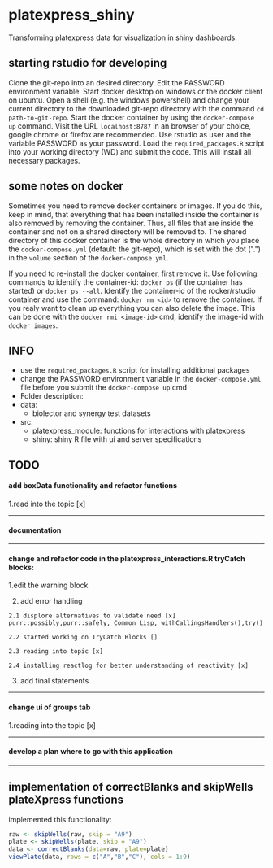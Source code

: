 # platexpress_shiny
Transforming platexpress data for visualization in shiny dashboards.

## starting rstudio for developing
Clone the git-repo into an desired directory. Edit the PASSWORD environment variable. Start docker desktop on windows or the docker client on ubuntu. Open a shell (e.g. the windows powershell) and change your current directory to the downloaded git-repo directory with the command `cd path-to-git-repo`. Start the docker container by using the `docker-compose up` command. Visit the URL `localhost:8787` in an browser of your choice, google chrome or firefox are recommended. Use rstudio as user and the variable PASSWORD as your password. Load the `required_packages.R` script into your working directory (WD) and submit the code. This will install all necessary packages. 

## some notes on docker
Sometimes you need to remove docker containers or images. If you do this, keep in mind, that everything that has been installed inside the container is also removed by removing the container. Thus, all files that are inside the container and not on a shared directory will be removed to. The shared directory of this docker container is the whole directory in which you place the `docker-compose.yml` (default: the git-repo), which is set with the dot (".") in the `volume` section of the `docker-compose.yml`. 

If you need to re-install the docker container, first remove it. Use following commands to identify the container-id: `docker ps` (if the container has started) or `docker ps --all`. Identify the container-id of the rocker/rstudio container and use the command: `docker rm <id>` to remove the container. If you realy want to clean up everything you can also delete the image. This can be done with the `docker rmi <image-id>` cmd, identify the image-id with `docker images`.

## INFO
- use the `required_packages.R` script for installing additional packages
- change the PASSWORD environment variable in the `docker-compose.yml` file before you submit the `docker-compose up` cmd
 - Folder description:
  - data:
    - biolector and synergy test datasets
  - src:
    - platexpress_module: functions for interactions with platexpress
    - shiny: shiny R file with ui and server specifications

## TODO
#### add boxData functionality and refactor functions
  1.read into the topic [x]
  ***
#### documentation
  ***
#### change and refactor code in the platexpress_interactions.R tryCatch blocks: 
  1.edit the warning block
  
  2. add error handling
  
    2.1 displore alternatives to validate need [x]
    purr::possibly,purr::safely, Common Lisp, withCallingsHandlers(),try()
  
    2.2 started working on TryCatch Blocks []

    2.3 reading into topic [x]
    
    2.4 installing reactlog for better understanding of reactivity [x]
  3. add final statements
  *** 
#### change ui of groups tab
  1.reading into the topic [x]
  ***
#### develop a plan where to go with this application
  ***

## implementation of correctBlanks and skipWells plateXpress functions
implemented this functionality:
```R
raw <- skipWells(raw, skip = "A9")
plate <- skipWells(plate, skip = "A9")
data <- correctBlanks(data=raw, plate=plate)
viewPlate(data, rows = c("A","B","C"), cols = 1:9)
```
